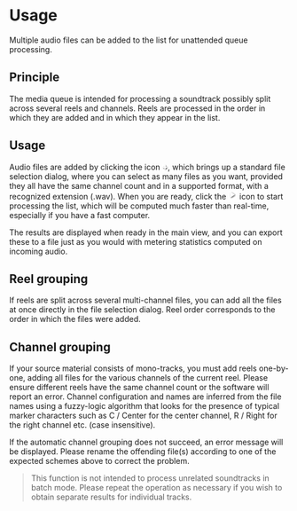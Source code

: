 # Usage
Multiple audio files can be added to the list for unattended queue processing.

## Principle
The media queue is intended for processing a soundtrack possibly split across several reels and channels. 
Reels are processed in the order in which they are added and in which they appear in the list.

## Usage
Audio files are added by clicking the icon ![](include/Plus2.png), which brings up a standard file selection dialog, where you can select as many files as you want, provided they all have the same channel count and in a supported format, with a recognized extension (.wav).
When you are ready, click the ![](include/Play.png) icon to start processing the list, which will be computed much faster than real-time, especially if you have a fast computer.

The results are displayed when ready in the main view, and you can export these to a file just as you would with metering statistics computed on incoming audio.

## Reel grouping
If reels are split across several multi-channel files, you can add all the files at once directly in the file selection dialog. 
Reel order corresponds to the order in which the files were added.

## Channel grouping
If your source material consists of mono-tracks, you must add reels one-by-one, adding all files for the various channels of the current reel. 
Please ensure different reels have the same channel count or the software will report an error. 
Channel configuration and names are inferred from the file names using a fuzzy-logic algorithm that looks for the presence of typical marker characters such as C / Center for the center channel, R / Right for the right channel etc. (case insensitive).

If the automatic channel grouping does not succeed, an error message will be displayed. 
Please rename the offending file(s) according to one of the expected schemes above to correct the problem.

> This function is not intended to process unrelated soundtracks in batch mode. 
> Please repeat the operation as necessary if you wish to obtain separate results for individual tracks.



